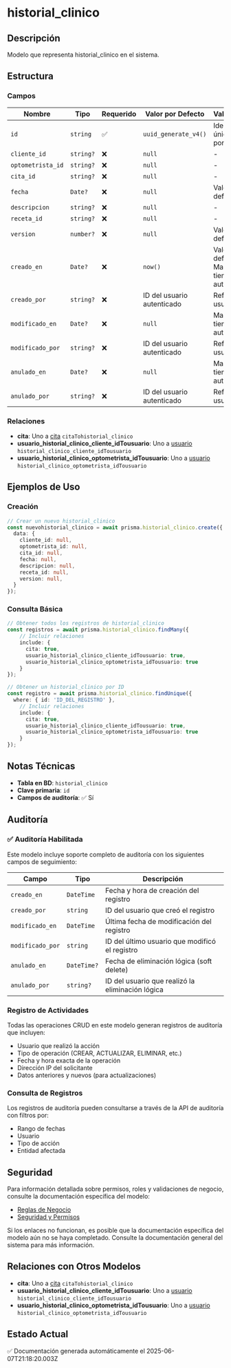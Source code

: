 # historial_clinico

## Descripción
Modelo que representa historial_clinico en el sistema.

## Estructura

### Campos

| Nombre | Tipo | Requerido | Valor por Defecto | Validaciones | Descripción |
|--------|------|-----------|-------------------|--------------|-------------|
| `id` | `string` | ✅ | `uuid_generate_v4()` | Identificador único, Valor por defecto |  |
| `cliente_id` | `string?` | ❌ | `null` | - |  |
| `optometrista_id` | `string?` | ❌ | `null` | - |  |
| `cita_id` | `string?` | ❌ | `null` | - |  |
| `fecha` | `Date?` | ❌ | `null` | Valor por defecto |  |
| `descripcion` | `string?` | ❌ | `null` | - |  |
| `receta_id` | `string?` | ❌ | `null` | - |  |
| `version` | `number?` | ❌ | `null` | Valor por defecto |  |
| `creado_en` | `Date?` | ❌ | `now()` | Valor por defecto, Marca de tiempo automática |  |
| `creado_por` | `string?` | ❌ | ID del usuario autenticado | Referencia a usuario |  |
| `modificado_en` | `Date?` | ❌ | `null` | Marca de tiempo automática |  |
| `modificado_por` | `string?` | ❌ | ID del usuario autenticado | Referencia a usuario |  |
| `anulado_en` | `Date?` | ❌ | `null` | Marca de tiempo automática |  |
| `anulado_por` | `string?` | ❌ | ID del usuario autenticado | Referencia a usuario |  |

### Relaciones

- **cita**: Uno a [cita](./cita.md) `citaTohistorial_clinico`
- **usuario_historial_clinico_cliente_idTousuario**: Uno a [usuario](./usuario.md) `historial_clinico_cliente_idTousuario`
- **usuario_historial_clinico_optometrista_idTousuario**: Uno a [usuario](./usuario.md) `historial_clinico_optometrista_idTousuario`

## Ejemplos de Uso

### Creación

```typescript
// Crear un nuevo historial_clinico
const nuevohistorial_clinico = await prisma.historial_clinico.create({
  data: {
    cliente_id: null,
    optometrista_id: null,
    cita_id: null,
    fecha: null,
    descripcion: null,
    receta_id: null,
    version: null,
  }
});
```

### Consulta Básica

```typescript
// Obtener todos los registros de historial_clinico
const registros = await prisma.historial_clinico.findMany({
    // Incluir relaciones
    include: {
      cita: true,
      usuario_historial_clinico_cliente_idTousuario: true,
      usuario_historial_clinico_optometrista_idTousuario: true
    }
});

// Obtener un historial_clinico por ID
const registro = await prisma.historial_clinico.findUnique({
  where: { id: 'ID_DEL_REGISTRO' },
    // Incluir relaciones
    include: {
      cita: true,
      usuario_historial_clinico_cliente_idTousuario: true,
      usuario_historial_clinico_optometrista_idTousuario: true
    }
});
```

## Notas Técnicas

- **Tabla en BD**: `historial_clinico`
- **Clave primaria**: `id`
- **Campos de auditoría**: ✅ Sí

## Auditoría

### ✅ Auditoría Habilitada

Este modelo incluye soporte completo de auditoría con los siguientes campos de seguimiento:

| Campo | Tipo | Descripción |
|-------|------|-------------|
| `creado_en` | `DateTime` | Fecha y hora de creación del registro |
| `creado_por` | `string` | ID del usuario que creó el registro |
| `modificado_en` | `DateTime` | Última fecha de modificación del registro |
| `modificado_por` | `string` | ID del último usuario que modificó el registro |
| `anulado_en` | `DateTime?` | Fecha de eliminación lógica (soft delete) |
| `anulado_por` | `string?` | ID del usuario que realizó la eliminación lógica |

### Registro de Actividades

Todas las operaciones CRUD en este modelo generan registros de auditoría que incluyen:

- Usuario que realizó la acción
- Tipo de operación (CREAR, ACTUALIZAR, ELIMINAR, etc.)
- Fecha y hora exacta de la operación
- Dirección IP del solicitante
- Datos anteriores y nuevos (para actualizaciones)

### Consulta de Registros

Los registros de auditoría pueden consultarse a través de la API de auditoría con filtros por:

- Rango de fechas
- Usuario
- Tipo de acción
- Entidad afectada

## Seguridad

Para información detallada sobre permisos, roles y validaciones de negocio, consulte la documentación específica del modelo:

- [Reglas de Negocio](./historial_clinico/reglas_negocio.md)
- [Seguridad y Permisos](./historial_clinico/seguridad.md)

Si los enlaces no funcionan, es posible que la documentación específica del modelo aún no se haya completado. Consulte la documentación general del sistema para más información.

## Relaciones con Otros Modelos

- **cita**: Uno a [cita](./cita.md) `citaTohistorial_clinico`
- **usuario_historial_clinico_cliente_idTousuario**: Uno a [usuario](./usuario.md) `historial_clinico_cliente_idTousuario`
- **usuario_historial_clinico_optometrista_idTousuario**: Uno a [usuario](./usuario.md) `historial_clinico_optometrista_idTousuario`

## Estado Actual

✅ Documentación generada automáticamente el 2025-06-07T21:18:20.003Z
